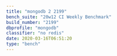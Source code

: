 ```yaml
---
title: "mongodb 2 2199"
bench_suite: "20w12 CI Weekly Benchmark"
build_number: "2199"
dbprofile: "mongodb"
classifier: "no redis"
date: 2020-03-16T06:51:20
type: "bench"
---
```

